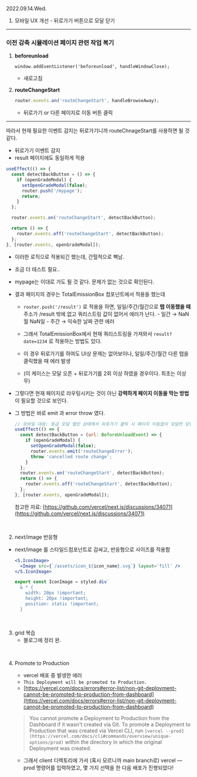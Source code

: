 2022.09.14.Wed.

1. 모바일 UX 개선 - 뒤로가기 버튼으로 모달 닫기

---

### 이전 감축 시뮬레이션 페이지 관련 작업 복기

1. **beforeunload**

   ```tsx
   window.addEventListener('beforeunload', handleWindowClose);
   ```

   - 새로고침

2. **routeChangeStart**

   ```jsx
   router.events.on('routeChangeStart', handleBrowseAway);
   ```

   - 뒤로가기 or 다른 페이지로 이동 버튼 클릭

---

따라서 현재 필요한 이벤트 감지는 뒤로가기니까 routeChnageStart를 사용하면 될 것 같다.

- 뒤로가기 이벤트 감지
- result 페이지에도 동일하게 적용

```jsx
useEffect(() => {
  const detectBackButton = () => {
    if (openGradeModal) {
      setOpenGradeModal(false);
      router.push('/mypage');
      return;
    }
  };

  router.events.on('routeChangeStart', detectBackButton);

  return () => {
    router.events.off('routeChangeStart', detectBackButton);
  };
}, [router.events, openGradeModal]);
```

- 이러한 로직으로 적용되긴 했는데, 간헐적으로 삑남.
- 조금 더 테스트 필요..
- mypage는 이대로 가도 될 것 같다. 문제가 없는 것으로 확인된다.

- 결과 페이지의 경우는 TotalEmissionBox 컴포넌트에서 적용을 했는데

  - `router.push('/result')` 로 적용을 하면,
    일일/주간/월간으로 **탭 이동했을 때** 주소가 /result 밖에 없고 쿼리스트링 값이 없어서 에러가 난다. - 일간 → NaN월 NaN일 - 주간 → 익숙한 날짜 관련 에러

  - 그래서 TotalEmissionBox에서 현재 쿼리스트링을 가져와서 `result?date=1234` 로 적용하는 방법도 있다.
  - 이 경우 뒤로가기를 하여도 UI상 문제는 없어보이나, 일일/주간/월간 다른 탭을 클릭했을 때 에러 발생
  - (이 케이스는 모달 오픈 + 뒤로가기를 2회 이상 하였을 경우이다. 최초는 이상무)

- 그렇다면 현재 페이지로 라우팅시키는 것이 아닌 **강력하게 페이지 이동을 막는 방법**이 필요할 것으로 보인다.
- 그 방법은 바로 emit 과 error throw 였다.
  ```jsx
  // 모바일 대응: 등급 모달 열린 상태에서 뒤로가기 클릭 시 페이지 이동없이 모달만 닫힘
  useEffect(() => {
    const detectBackButton = (url: BeforeUnloadEvent) => {
      if (openGradeModal) {
        setOpenGradeModal(false);
        router.events.emit('routeChangeError');
        throw 'cancelled route change';
      }
    };
    router.events.on('routeChangeStart', detectBackButton);
    return () => {
      router.events.off('routeChangeStart', detectBackButton);
    };
  }, [router.events, openGradeModal]);
  ```
  참고한 자료: [https://github.com/vercel/next.js/discussions/34071](https://github.com/vercel/next.js/discussions/34071)

<br />

2. next/image 반응형

- next/image 를 스타일드컴포넌트로 감싸고, 반응형으로 사이즈를 적용함
  ```jsx
  <S.IconImage>
    <Image src={`/assets/icon_${icon_name}.svg`} layout='fill' />
  </S.IconImage>
  ```
  ```jsx
  export const IconImage = styled.div`
    & * {
      width: 20px !important;
      height: 20px !important;
      position: static !important;
    }
  ```

<br />

3. grid 복습
   - 블로그에 정리 완.

<br />

4. Promote to Production

   - vercel 배포 중 발생한 에러
   - `This Deployment will be promoted to Production.`
   - [https://vercel.com/docs/errors#error-list/non-git-deployment-cannot-be-promoted-to-production-from-dashboard](https://vercel.com/docs/errors#error-list/non-git-deployment-cannot-be-promoted-to-production-from-dashboard)

   > You cannot promote a Deployment to Production from the Dashboard if it wasn't created via Git.
   > To promote a Deployment to Production that was created via Vercel CLI, run `[vercel --prod](https://vercel.com/docs/cli#commands/overview/unique-options/prod)` within the directory in which the original Deployment was created.

   - 그래서 client 디렉토리에 가서 (혹시 모르니까 main branch로) vercel —prod 명령어를 입력하였고, 몇 가지 선택을 한 다음 배포가 진행되었다!
